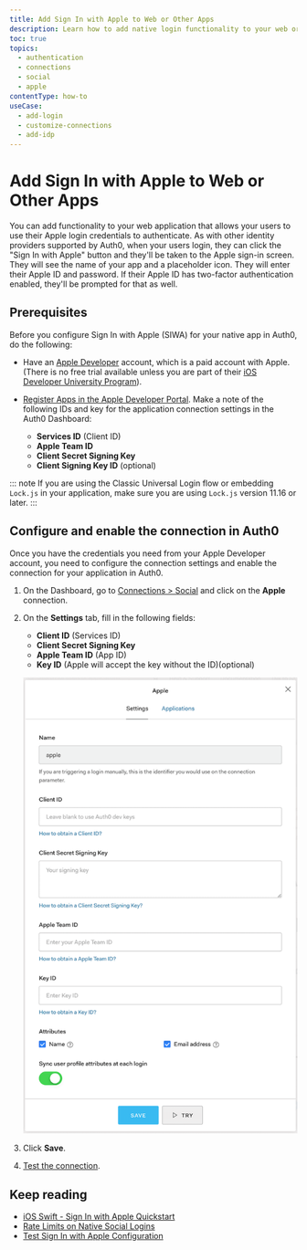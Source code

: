 ```yaml
---
title: Add Sign In with Apple to Web or Other Apps
description: Learn how to add native login functionality to your web or other app with Apple. 
toc: true
topics:
  - authentication
  - connections
  - social
  - apple
contentType: how-to
useCase:
  - add-login
  - customize-connections
  - add-idp
---
```

# Add Sign In with Apple to Web or Other Apps

You can add functionality to your web application that allows your users to use their Apple login credentials to authenticate. As with other identity providers supported by Auth0, when your users login, they can click the "Sign In with Apple" button and they'll be taken to the Apple sign-in screen. They will see the name of your app and a placeholder icon. They will enter their Apple ID and password. If their Apple ID has two-factor authentication enabled, they'll be prompted for that as well.

## Prerequisites

Before you configure Sign In with Apple (SIWA) for your native app in Auth0, do the following:

* Have an [Apple Developer](https://developer.apple.com/programs/) account, which is a paid account with Apple. (There is no free trial available unless you are part of their [iOS Developer University Program](https://developer.apple.com/support/compare-memberships/)).

* [Register Apps in the Apple Developer Portal](/connections/apple-siwa/set-up-apple). Make a note of the following IDs and key for the application connection settings in the Auth0 Dashboard:

  * **Services ID** (Client ID)
  * **Apple Team ID**
  * **Client Secret Signing Key**
  * **Client Signing Key ID** (optional)

::: note
If you are using the Classic Universal Login flow or embedding `Lock.js` in your application, make sure you are using `Lock.js` version 11.16 or later. 
:::

## Configure and enable the connection in Auth0

Once you have the credentials you need from your Apple Developer account, you need to configure the connection settings and enable the connection for your application in Auth0.

1. On the Dashboard, go to [Connections > Social](${manage_url}/#/connections/social) and click on the **Apple** connection.

2. On the **Settings** tab, fill in the following fields:

    * **Client ID** (Services ID)
    * **Client Secret Signing Key**
    * **Apple Team ID** (App ID)
    * **Key ID** (Apple will accept the key without the ID)(optional) 

    ![Application Connection Settings](/media/articles/connections/social/apple/apple-connection.png)

3. Click **Save**.

4. [Test the connection](/connections/apple-siwa/test-siwa-connection). 

## Keep reading

* [iOS Swift - Sign In with Apple Quickstart](/quickstart/native/ios-swift-siwa)
* [Rate Limits on Native Social Logins](/policies/rate-limits#limits-on-native-social-logins)
* [Test Sign In with Apple Configuration](/connections/apple-siwa/test-siwa-connection)
